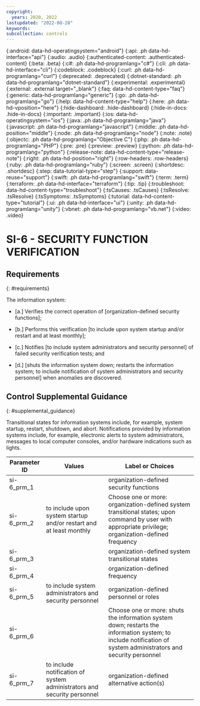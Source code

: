 ```yaml
---
copyright:
  years: 2020, 2022
lastupdated: "2022-08-28"
keywords: 
subcollection: controls
---
```



{:android: data-hd-operatingsystem="android"}
{:api: .ph data-hd-interface="api"}
{:audio: .audio}
{:authenticated-content: .authenticated-content}
{:beta: .beta}
{:c#: .ph data-hd-programlang="c#"}
{:cli: .ph data-hd-interface="cli"}
{:codeblock: .codeblock}
{:curl: .ph data-hd-programlang="curl"}
{:deprecated: .deprecated}
{:dotnet-standard: .ph data-hd-programlang="dotnet-standard"}
{:experimental: .experimental}
{:external: .external target="_blank"}
{:faq: data-hd-content-type="faq"}
{:generic: data-hd-programlang="generic"}
{:go: .ph data-hd-programlang="go"}
{:help: data-hd-content-type="help"}
{:here: .ph data-hd-vposition="here"}
{:hide-dashboard: .hide-dashboard}
{:hide-in-docs: .hide-in-docs}
{:important: .important}
{:ios: data-hd-operatingsystem="ios"}
{:java: .ph data-hd-programlang="java"}
{:javascript: .ph data-hd-programlang="javascript"}
{:middle: .ph data-hd-position="middle"}
{:node: .ph data-hd-programlang="node"}
{:note: .note}
{:objectc: .ph data-hd-programlang="Objective C"}
{:php: .ph data-hd-programlang="PHP"}
{:pre: .pre}
{:preview: .preview}
{:python: .ph data-hd-programlang="python"}
{:release-note: data-hd-content-type="release-note"}
{:right: .ph data-hd-position="right"}
{:row-headers: .row-headers}
{:ruby: .ph data-hd-programlang="ruby"}
{:screen: .screen}
{:shortdesc: .shortdesc}
{:step: data-tutorial-type="step"}
{:support: data-reuse="support"}
{:swift: .ph data-hd-programlang="swift"}
{:term: .term}
{:terraform: .ph data-hd-interface="terraform"}
{:tip: .tip}
{:troubleshoot: data-hd-content-type="troubleshoot"}
{:tsCauses: .tsCauses}
{:tsResolve: .tsResolve}
{:tsSymptoms: .tsSymptoms}
{:tutorial: data-hd-content-type="tutorial"}
{:ui: .ph data-hd-interface="ui"}
{:unity: .ph data-hd-programlang="unity"}
{:vbnet: .ph data-hd-programlang="vb.net"}
{:video: .video}


# SI-6 - SECURITY FUNCTION VERIFICATION

## Requirements
{: #requirements}

The information system:

- \[a.\] Verifies the correct operation of [organization-defined security functions];

- \[b.\] Performs this verification [to include upon system startup and/or restart and at least monthly];

- \[c.\] Notifies [to include system administrators and security personnel] of failed security verification tests; and

- \[d.\] [shuts the information system down; restarts the information system; to include notification of system administrators and security personnel] when anomalies are discovered.

## Control Supplemental Guidance
{: #supplemental_guidance}

Transitional states for information systems include, for example, system startup, restart, shutdown, and abort. Notifications provided by information systems include, for example, electronic alerts to system administrators, messages to local computer consoles, and/or hardware indications such as lights.

| Parameter ID | Values | Label or Choices |
|---|---|---|
| si-6_prm_1 |  | organization-defined security functions |
| si-6_prm_2 | to include upon system startup and/or restart and at least monthly | Choose one or more: organization-defined system transitional states; upon command by user with appropriate privilege; organization-defined frequency |
| si-6_prm_3 |  | organization-defined system transitional states |
| si-6_prm_4 |  | organization-defined frequency |
| si-6_prm_5 | to include system administrators and security personnel | organization-defined personnel or roles |
| si-6_prm_6 |  | Choose one or more: shuts the information system down; restarts the information system; to include notification of system administrators and security personnel |
| si-6_prm_7 | to include notification of system administrators and security personnel | organization-defined alternative action(s) |